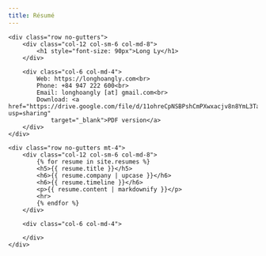 ```yaml
---
title: Résumé
---
```


<div class="container">

    <div class="row no-gutters">
        <div class="col-12 col-sm-6 col-md-8">
            <h1 style="font-size: 90px">Long Ly</h1>
        </div>

        <div class="col-6 col-md-4">
            Web: https://longhoangly.com<br>
            Phone: +84 947 222 600<br>
            Email: longhoangly [at] gmail.com<br>
            Download: <a href="https://drive.google.com/file/d/11ohreCpNSBPshCmPXwxacjv8n8YmL3Ta/view?usp=sharing"
                target="_blank">PDF version</a>
        </div>
    </div>

    <div class="row no-gutters mt-4">
        <div class="col-12 col-sm-6 col-md-8">
            {% for resume in site.resumes %}
            <h5>{{ resume.title }}</h5>
            <h6>{{ resume.company | upcase }}</h6>
            <h6>{{ resume.timeline }}</h6>
            <p>{{ resume.content | markdownify }}</p>
            <hr>
            {% endfor %}
        </div>

        <div class="col-6 col-md-4">

        </div>
    </div>

</div>